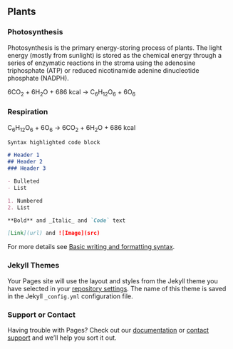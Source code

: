 ## Plants

### Photosynthesis

Photosynthesis is the primary energy-storing process of plants. The light energy (mostly from sunlight) is stored as the chemical energy through a series of enzymatic reactions in the stroma using the adenosine triphosphate (ATP) or reduced nicotinamide adenine dinucleotide phosphate (NADPH).

 6CO<sub>2</sub> + 6H<sub>2</sub>O + 686 kcal &rarr; C<sub>6</sub>H<sub>12</sub>O<sub>6</sub> + 6O<sub>6</sub>


### Respiration

C<sub>6</sub>H<sub>12</sub>O<sub>6</sub> + 6O<sub>6</sub> &rarr; 6CO<sub>2</sub> + 6H<sub>2</sub>O + 686 kcal

```markdown
Syntax highlighted code block

# Header 1
## Header 2
### Header 3

- Bulleted
- List

1. Numbered
2. List

**Bold** and _Italic_ and `Code` text

[Link](url) and ![Image](src)
```

For more details see [Basic writing and formatting syntax](https://docs.github.com/en/github/writing-on-github/getting-started-with-writing-and-formatting-on-github/basic-writing-and-formatting-syntax).

### Jekyll Themes

Your Pages site will use the layout and styles from the Jekyll theme you have selected in your [repository settings](https://github.com/Johann426/Johann426/settings/pages). The name of this theme is saved in the Jekyll `_config.yml` configuration file.

### Support or Contact

Having trouble with Pages? Check out our [documentation](https://docs.github.com/categories/github-pages-basics/) or [contact support](https://support.github.com/contact) and we’ll help you sort it out.
